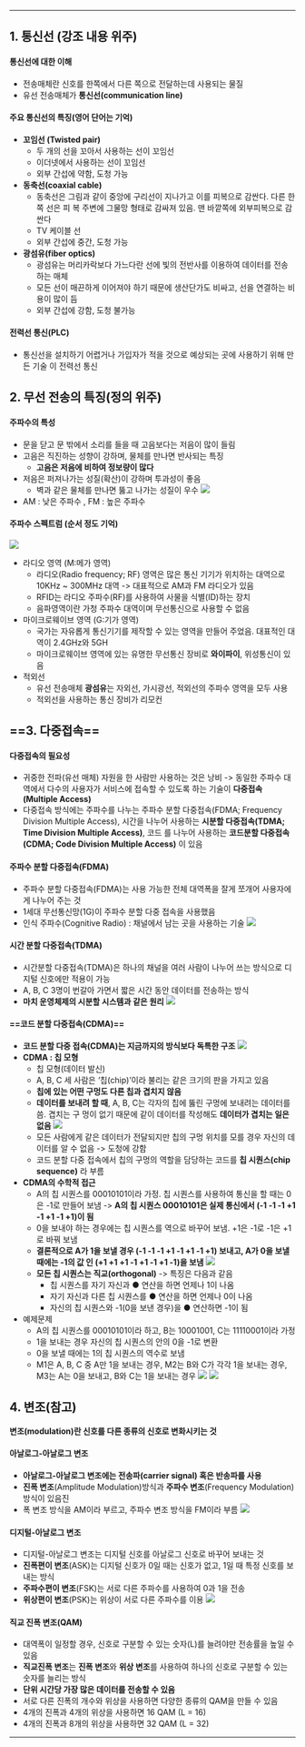 
---
## 1. 통신선 (강조 내용 위주)
#### 통신선에 대한 이해
- 전송매체란 신호를 한쪽에서 다른 쪽으로 전달하는데 사용되는 물질
- 유선 전송매체가 **통신선(communication line)**

#### 주요 통신선의 특징(영어 단어는 기억)
- **꼬임선 (Twisted pair)**
	- 두 개의 선을 꼬아서 사용하는 선이 꼬임선
	- 이더넷에서 사용하는 선이 꼬임선
	- 외부 간섭에 약함, 도청 가능
- **동축선(coaxial cable)**
	- 동축선은 그림과 같이 중앙에 구리선이 지나가고 이를 피복으로 감싼다. 다른 한쪽 선은 피 복 주변에 그물망 형태로 감싸져 있음. 맨 바깥쪽에 외부피복으로 감싼다
	- TV 케이블 선
	- 외부 간섭에 중간, 도청 가능
- **광섬유(fiber optics)**
	- 광섬유는 머리카락보다 가느다란 선에 빛의 전반사를 이용하여 데이터를 전송하는 매체
	- 모든 선이 매끈하게 이어져야 하기 때문에 생산단가도 비싸고, 선을 연결하는 비용이 많이 듬
	- 외부 간섭에 강함, 도청 불가능
#### 전력선 통신(PLC)
- 통신선을 설치하기 어렵거나 가입자가 적을 것으로 예상되는 곳에 사용하기 위해 만든 기술 이 전력선 통신

## 2. 무선 전송의 특징(정의 위주)
#### 주파수의 특성
- 문을 닫고 문 밖에서 소리를 들을 때 고음보다는 저음이 많이 들림
- 고음은 직진하는 성향이 강하며, 물체를 만나면 반사되는 특징
	- **고음은 저음에 비하여 정보량이 많다**
- 저음은 퍼져나가는 성질(확산)이 강하며 투과성이 좋음
	- 벽과 같은 물체를 만나면 뚫고 나가는 성질이 우수
	![](../../../../image/Pasted%20image%2020240925172526.png)
- AM : 낮은 주파수 , FM : 높은 주파수

#### 주파수 스펙트럼 (순서 정도 기억)
![](../../../../image/Pasted%20image%2020240925172813.png)
- 라디오 영역 (M:메가 영역)
	- 라디오(Radio frequency; RF) 영역은 많은 통신 기기가 위치하는 대역으로 10KHz ~ 300MHz 대역 -> 대표적으로 AM과 FM 라디오가 있음
	- RFID는 라디오 주파수(RF)를 사용하여 사물을 식별(ID)하는 장치
	- 음파영역이란 가청 주파수 대역이며 무선통신으로 사용할 수 없음
- 마이크로웨이브 영역 (G:기가 영역)
	- 국가는 자유롭게 통신기기를 제작할 수 있는 영역을 만들어 주었음. 대표적인 대역이 2.4GHz와 5GH
	- 마이크로웨이브 영역에 있는 유명한 무선통신 장비로 **와이파이**, 위성통신이 있음
- 적외선
	- 유선 전송매체 **광섬유**는 자외선, 가시광선, 적외선의 주파수 영역을 모두 사용
	- 적외선을 사용하는 통신 장비가 리모컨

## ==3. 다중접속==
#### 다중접속의 필요성
- 귀중한 전파(유선 매체) 자원을 한 사람만 사용하는 것은 낭비 -> 동일한 주파수 대역에서 다수의 사용자가 서비스에 접속할 수 있도록 하는 기술이 **다중접속(Multiple Access)**
- 다중접속 방식에는 주파수를 나누는 주파수 분할 다중접속(FDMA; Frequency Division Multiple Access), 시간을 나누어 사용하는 **시분할 다중접속(TDMA; Time Division Multiple Access)**, 코드 를 나누어 사용하는 **코드분할 다중접속(CDMA; Code Division Multiple Access)** 이 있음

#### 주파수 분할 다중접속(FDMA)
- 주파수 분할 다중접속(FDMA)는 사용 가능한 전체 대역폭을 잘게 쪼개어 사용자에게 나누어 주는 것
- 1세대 무선통신망(1G)이 주파수 분할 다중 접속을 사용했음
- 인식 주파수(Cognitive Radio) : 채널에서 남는 곳을 사용하는 기술 
	![](../../../../image/Pasted%20image%2020240930151352.png)
	
#### 시간 분할 다중접속(TDMA)
- 시간분할 다중접속(TDMA)은 하나의 채널을 여러 사람이 나누어 쓰는 방식으로 디지털 신호에만 적용이 가능
- A, B, C 3명이 번갈아 가면서 짧은 시간 동안 데이터를 전송하는 방식
- **마치 운영체제의 시분할 시스템과 같은 원리**
	![](../../../../image/Pasted%20image%2020240930151412.png)
#### ==코드 분할 다중접속(CDMA)==
- **코드 분할 다중 접속(CDMA)는 지금까지의 방식보다 독특한 구조**
	![](../../../../image/Pasted%20image%2020240930151621.png)
- **CDMA : 칩 모형**
	- 칩 모형(데이터 발신) 
	- A, B, C 세 사람은 ‘칩(chip)’이라 불리는 같은 크기의 판을 가지고 있음
	- **칩에 있는 어떤 구멍도 다른 칩과 겹치지 않음**
	- **데이터를 보내려 할 때**, A, B, C는 각자의 칩에 뚫린 구멍에 보내려는 데이터를 씀. 겹치는 구 멍이 없기 때문에 같이 데이터를 작성해도 **데이터가 겹치는 일은 없음**
		![](../../../../image/Pasted%20image%2020240930152003.png)
	- 모든 사람에게 같은 데이터가 전달되지만 칩의 구멍 위치를 모를 경우 자신의 데이터를 알 수 없음 -> 도청에 강함
	- 코드 분할 다중 접속에서 칩의 구멍의 역할을 담당하는 코드를 **칩 시퀀스(chip sequence)** 라 부름
- **CDMA의 수학적 접근**
	- A의 칩 시퀀스를 00010101이라 가정. 칩 시퀀스를 사용하여 통신을 할 때는 0은 -1로 만들어 보냄 -> **A의 칩 시퀀스 00010101은 실제 통신에서 (-1 -1 -1 +1 -1 +1 -1 +1)이 됨**
	- 0을 보내야 하는 경우에는 칩 시퀀스를 역으로 바꾸어 보냄. +1은 -1로 -1은 +1로 바꿔 보냄
	- **결론적으로 A가 1을 보낼 경우 (-1 -1 -1 +1 -1 +1 -1 +1)  보내고, A가 0을 보낼 때에는 -1의 값 인 (+1 +1 +1 -1 +1 -1 +1 -1)을 보냄**
		![](../../../../image/Pasted%20image%2020240930153108.png)
	- **모든 칩 시퀀스는 직교(orthogonal)** -> 특징은 다음과 같음
		- 칩 시퀀스를 자기 자신과 ● 연산을 하면 언제나 1이 나옴 
		- 자기 자신과 다른 칩 시퀀스를 ● 연산을 하면 언제나 0이 나옴
		- 자신의 칩 시퀀스와 -1(0을 보낸 경우)을 ● 연산하면 -1이 됨
- 예제문제
	- A의 칩 시퀀스를 00010101이라 하고, B는 10001001, C는 11110001이라 가정 
	- 1을 보내는 경우 자신의 칩 시퀀스의 안의 0을 -1로 변환 
	- 0을 보낼 때에는 1의 칩 시퀀스의 역수로 보냄
	- M1은 A, B, C 중 A만 1을 보내는 경우, M2는 B와 C가 각각 1을 보내는 경우, M3는 A는 0을 보내고, B와 C는 1을 보내는 경우
	![](../../../../image/Pasted%20image%2020240930154058.png)
	![](../../../../image/Pasted%20image%2020240930155015.png)

## 4. 변조(참고)
**변조(modulation)란 신호를 다른 종류의 신호로 변화시키는 것**
#### 아날로그-아날로그 변조
- **아날로그-아날로그 변조에는 전송파(carrier signal) 혹은 반송파를 사용**
- **진폭 변조**(Amplitude Modulation)방식과 **주파수 변조**(Frequency Modulation) 방식이 있음진
- 폭 변조 방식을 AM이라 부르고, 주파수 변조 방식을 FM이라 부름
	![](../../../../image/Pasted%20image%2020240930155451.png)
#### 디지털-아날로그 변조
- 디지털-아날로그 변조는 디지털 신호를 아날로그 신호로 바꾸어 보내는 것
- **진폭편이 변조**(ASK)는 디지털 신호가 0일 때는 신호가 없고, 1일 때 특정 신호를 보내는 방식
- **주파수편이 변조**(FSK)는 서로 다른 주파수를 사용하여 0과 1을 전송
- **위상편이 변조**(PSK)는 위상이 서로 다른 주파수를 이용
	![](../../../../image/Pasted%20image%2020240930155712.png)
#### 직교 진폭 변조(QAM)
- 대역폭이 일정할 경우, 신호로 구분할 수 있는 숫자(L)를 늘려야만 전송률을 높일 수 있음
- **직교진폭 변조**는 **진폭 변조**와 **위상 변조**를 사용하여 하나의 신호로 구분할 수 있는 숫자를 늘리는 방식
- **단위 시간당 가장 많은 데이터를 전송할 수 있음**
- 서로 다른 진폭의 개수와 위상을 사용하면 다양한 종류의 QAM을 만들 수 있음
- 4개의 진폭과 4개의 위상을 사용하면 16 QAM (L = 16)
- 4개의 진폭과 8개의 위상을 사용하면 32 QAM (L = 32)
---
